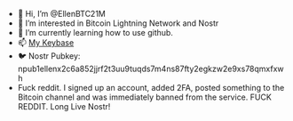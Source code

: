 - 👋 Hi, I’m @EllenBTC21M
- 👀 I’m interested in Bitcoin Lightning Network and Nostr
- 🌱 I’m currently learning how to use github.
- 📫 [My Keybase](https://keybase.io/ellenjoseph)  
- 🐦 Nostr Pubkey: npub1ellenx2c6a852jjrf2t3uu9tuqds7m4ns87fty2egkzw2e9xs78qmxfxwh
- Fuck reddit.  I signed up an account, added 2FA, posted something to the Bitcoin channel and was immediately banned from the service.  FUCK REDDIT.  Long Live Nostr!  

<!---
EllenBTC21M/EllenBTC21M is a ✨ special ✨ repository because its `README.md` (this file) appears on your GitHub profile.
You can click the Preview link to take a look at your changes.
--->
